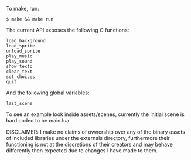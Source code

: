 To make, run:
```console
$ make && make run
```

The current API exposes the following C functions:
```
load_background
load_sprite
unload_sprite
play_music
play_sound
show_texto
clear_text
set_choices
quit
```

And the following global variables:
```
last_scene
```

To see an example look inside assets/scenes, currently the initial scene is hard coded to be main.lua.

DISCLAIMER: I make no claims of ownership over any of the binary assets of included libraries under the externals directory, furthermore their functioning is not at the discretions of their creators and may behave differently then expected due to changes I have made to them.
